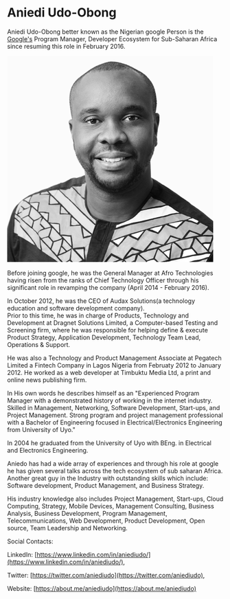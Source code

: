 # Aniedi Udo-Obong

Aniedi Udo-Obong better known as the Nigerian google Person is the [Google's]("https://www.google.com/") Program Manager, Developer Ecosystem for Sub-Saharan Africa since resuming this role in February 2016.

<img src="./assets/aniedi.png">

Before joining google, he was the General Manager at Afro Technologies having risen from the ranks of Chief Technology Officer through his significant role in revamping the company (April 2014 - February 2016).

In October 2012, he was the CEO of Audax Solutions(a technology education and software development company). \
Prior to this time, he was in charge of Products, Technology and Development at Dragnet Solutions Limited, a Computer-based Testing and Screening firm, where he was responsible for helping define & execute Product Strategy, Application Development, Technology Team Lead, Operations & Support.

He was also a Technology and Product Management Associate at Pegatech Limited a Fintech Company in Lagos Nigeria from Februaty 2012 to January 2012. He worked as a web developer at Timbuktu Media Ltd, a print and online news publishing firm.

In His own words he describes himself as an "Experienced Program Manager with a demonstrated history of working in the internet industry. Skilled in Management, Networking, Software Development, Start-ups, and Project Management. Strong program and project management professional with a Bachelor of Engineering focused in Electrical/Electronics Engineering from University of Uyo."

In 2004 he graduated from the University of Uyo with BEng. in Electrical and Electronics Engineering.

Aniedo has had a wide array of experiences and through his role at google he has given several talks across the tech ecosystem of sub saharan Africa. Another great guy in the Industry with outstanding skills which include: Software development, Product Management, and Business Strategy.

His industry knowledge also includes Project Management, Start-ups, Cloud Computing, Strategy, Mobile Devices, Management Consulting, Business Analysis, Business Development, Program Management, Telecommunications, Web Development, Product Development, Open source, Team Leadership and Networking.

Social Contacts:

LinkedIn: [https://www.linkedin.com/in/aniediudo/](https://www.linkedin.com/in/aniediudo/),

Twitter: [https://twitter.com/aniediudo](https://twitter.com/aniediudo),

Website: [https://about.me/aniediudo](https://about.me/aniediudo)

